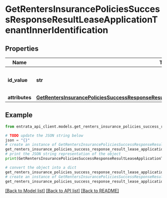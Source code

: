 # GetRentersInsurancePoliciesSuccessResponseResultLeaseApplicationTenantInnerIdentification


## Properties

Name | Type | Description | Notes
------------ | ------------- | ------------- | -------------
**id_value** | **str** | Unique identifier for the tenant | 
**attributes** | [**GetRentersInsurancePoliciesSuccessResponseResultLeaseApplicationTenantInnerIdentificationAttributes**](GetRentersInsurancePoliciesSuccessResponseResultLeaseApplicationTenantInnerIdentificationAttributes.md) |  | 

## Example

```python
from entrata_api_client.models.get_renters_insurance_policies_success_response_result_lease_application_tenant_inner_identification import GetRentersInsurancePoliciesSuccessResponseResultLeaseApplicationTenantInnerIdentification

# TODO update the JSON string below
json = "{}"
# create an instance of GetRentersInsurancePoliciesSuccessResponseResultLeaseApplicationTenantInnerIdentification from a JSON string
get_renters_insurance_policies_success_response_result_lease_application_tenant_inner_identification_instance = GetRentersInsurancePoliciesSuccessResponseResultLeaseApplicationTenantInnerIdentification.from_json(json)
# print the JSON string representation of the object
print(GetRentersInsurancePoliciesSuccessResponseResultLeaseApplicationTenantInnerIdentification.to_json())

# convert the object into a dict
get_renters_insurance_policies_success_response_result_lease_application_tenant_inner_identification_dict = get_renters_insurance_policies_success_response_result_lease_application_tenant_inner_identification_instance.to_dict()
# create an instance of GetRentersInsurancePoliciesSuccessResponseResultLeaseApplicationTenantInnerIdentification from a dict
get_renters_insurance_policies_success_response_result_lease_application_tenant_inner_identification_from_dict = GetRentersInsurancePoliciesSuccessResponseResultLeaseApplicationTenantInnerIdentification.from_dict(get_renters_insurance_policies_success_response_result_lease_application_tenant_inner_identification_dict)
```
[[Back to Model list]](../README.md#documentation-for-models) [[Back to API list]](../README.md#documentation-for-api-endpoints) [[Back to README]](../README.md)


